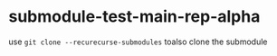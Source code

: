 # submodule-test-main-rep-alpha


use ```git clone --recurecurse-submodules``` toalso clone the submodule
